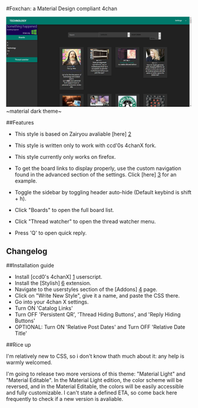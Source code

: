 #Foxchan: a Material Design compliant 4chan

![screenshot](https://github.com/MrFoxhead/Foxchan/blob/master/DARK%20SCREENSHOT.png?raw=true)
~material dark theme~

##Features

* This style is based on Zairyou avaliable [here] [2]
* This style is written only to work with ccd'0s 4chanX fork.

* This style currently only works on firefox.

* To get the board links to display properly, use the custom navigation found in the advanced section of the settings. Click [here] [3] for an example.

* Toggle the sidebar by toggling header auto-hide (Default keybind is shift + h).

* Click "Boards" to open the full board list.

* Click "Thread watcher" to open the thread watcher menu.

* Press 'Q' to open quick reply.


Changelog
-----------



##Installation guide


* Install [ccd0's 4chanX] [1] userscript. 
* Install the [Stylish] [6] extension. 
* Navigate to the userstyles section of the [Addons] [4] page. 
* Click on "Write New Style", give it a name, and paste the CSS there. 
* Go into your 4chan X settings.
* Turn ON 'Catalog Links'
* Turn OFF 'Persistent QR', 'Thread Hiding Buttons', and 'Reply Hiding Buttons'
* OPTIONAL: Turn ON 'Relative Post Dates' and Turn OFF 'Relative Date Title'

##Rice up


I'm relatively new to CSS, so i don't know thath much about it: any help is warmly welcomed.


I'm going to release two more versions of this theme: "Material Light" and "Material Editable".
In the Material Light edition, the color scheme will be reversed, and in the Material Editable, the colors will be easily accessible and fully customizable.
I can't state a defined ETA, so come back here frequently to check if a new version is avaliable.

[1]: https://github.com/ccd0/4chan-x
[2]: https://github.com/commit-sudoku/zairyou
[3]: https://raw.githubusercontent.com/commit-sudoku/zairyou/gh-pages/boardshelp.png
[4]: about:addons
[5]: http://i.imgur.com/x970AkQ.png
[6]: https://addons.mozilla.org/en-us/firefox/addon/stylish/
[7]: https://github.com/adobe-fonts/source-han-sans/tree/release
